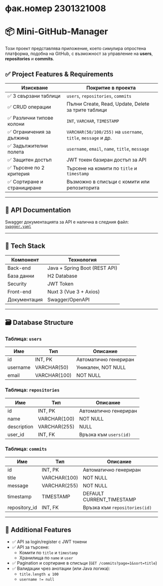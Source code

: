 # фак.номер 2301321008

# 📦 Mini-GitHub-Manager

Този проект представлява приложение, което симулира опростена платформа, подобна на GitHub, с възможност за управление на **users**, **repositories** и **commits**.

## ✅ Project Features & Requirements

| Изискване                   | Покритие в проекта                                            |
| --------------------------- | ------------------------------------------------------------- |
| ✅ 3 свързани таблици       | `users`, `repositories`, `commits`                            |
| ✅ CRUD операции            | Пълни Create, Read, Update, Delete за трите таблици           |
| ✅ Различни типове колони   | `INT`, `VARCHAR`, `TIMESTAMP`                                 |
| ✅ Ограничения за дължина   | `VARCHAR(50/100/255)` на `username`, `title`, `message` и др. |
| ✅ Задължителни полета      | `username`, `email`, `name`, `title`, `message`               |
| ✅ Защитен достъп           | JWT токен базиран достъп за API                               |
| ✅ Търсене по 2 критерия    | Търсене на комити по `title` и `timestamp`                    |
| ✅ Сортиране и странициране | Възможно в списъци с комити или репозиторита                  |

---

## 📜 API Documentation

Swagger документацията за API е налична в следния файл:  
[`swagger.yaml`](./swagger.yaml)

---

## 🔧 Tech Stack

| Компонент    | Технология                    |
| ------------ | ----------------------------- |
| Back-end     | Java + Spring Boot (REST API) |
| База данни   | H2 Database                   |
| Security     | JWT Token                     |
| Front-end    | Nuxt 3 (Vue 3 + Axios)        |
| Документация | Swagger/OpenAPI               |

---

## 🗃️ Database Structure

### Таблица: `users`

| Име      | Тип          | Описание              |
| -------- | ------------ | --------------------- |
| id       | INT, PK      | Автоматично генериран |
| username | VARCHAR(50)  | Уникален, NOT NULL    |
| email    | VARCHAR(100) | NOT NULL              |

### Таблица: `repositories`

| Име         | Тип          | Описание               |
| ----------- | ------------ | ---------------------- |
| id          | INT, PK      | Автоматично генериран  |
| name        | VARCHAR(100) | NOT NULL               |
| description | VARCHAR(255) | NULL                   |
| user_id     | INT, FK      | Връзка към `users(id)` |

### Таблица: `commits`

| Име           | Тип          | Описание                      |
| ------------- | ------------ | ----------------------------- |
| id            | INT, PK      | Автоматично генериран         |
| title         | VARCHAR(100) | NOT NULL                      |
| message       | VARCHAR(255) | NOT NULL                      |
| timestamp     | TIMESTAMP    | DEFAULT CURRENT_TIMESTAMP     |
| repository_id | INT, FK      | Връзка към `repositories(id)` |

---

## 📄 Additional Features

- ✅ API за login/register с JWT токени
- ✅ API за търсене:
  - Комити по `title` и `timestamp`
  - Хранилища по `name` и `user`
- ✅ Pagination и сортиране в списъци (`GET /commits?page=1&sort=title`)
- ✅ Валидации чрез анотации (или Java логика):
  - `title.length ≤ 100`
  - `username != null`
